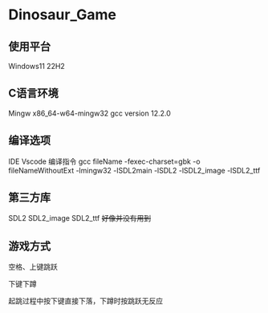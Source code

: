 # Dinosaur_Game
## 使用平台
Windows11 22H2

## C语言环境
Mingw x86_64-w64-mingw32
gcc version 12.2.0

## 编译选项

IDE Vscode
编译指令 gcc fileName -fexec-charset=gbk -o fileNameWithoutExt -lmingw32 -lSDL2main -lSDL2 -lSDL2_image -lSDL2_ttf

## 第三方库

SDL2
SDL2_image
SDL2_ttf ~~好像并没有用到~~

## 游戏方式

空格、上键跳跃

下键下蹲

起跳过程中按下键直接下落，下蹲时按跳跃无反应

